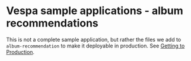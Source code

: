<!-- Copyright Yahoo. Licensed under the terms of the Apache 2.0 license. See LICENSE in the project root. -->
# Vespa sample applications - album recommendations

This is not a complete sample application, but rather the files we add to `album-recommendation`
to make it deployable in production.  See [Getting to Production](https://cloud.vespa.ai/en/getting-to-production).
